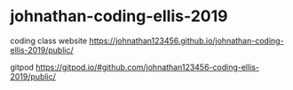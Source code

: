 # johnathan-coding-ellis-2019
coding class website
https://johnathan123456.github.io/johnathan-coding-ellis-2019/public/

gitpod
https://gitpod.io/#github.com/johnathan123456-coding-ellis-2019/public/
